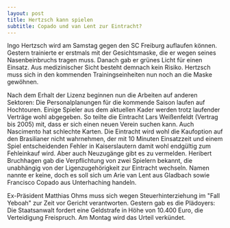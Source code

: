 ```yaml
---
layout: post
title: Hertzsch kann spielen
subtitle: Copado und van Lent zur Eintracht?
---
```


Ingo Hertzsch wird am Samstag gegen den SC Freiburg auflaufen können. Gestern trainierte er erstmals mit der Gesichtsmaske, die er wegen seines Nasenbeinbruchs tragen muss. Danach gab er grünes Licht für einen Einsatz. Aus medizinischer Sicht besteht demnach kein Risiko. Hertzsch muss sich in den kommenden Trainingseinheiten nun noch an die Maske gewöhnen.

Nach dem Erhalt der Lizenz beginnen nun die Arbeiten auf anderen Sektoren: Die Personalplanungen für die kommende Saison laufen auf Hochtouren. Einige Spieler aus dem aktuellen Kader werden trotz laufender Verträge wohl abgegeben. So teilte die Eintracht Lars Weißenfeldt (Vertrag bis 2005) mit, dass er sich einen neuen Verein suchen kann. Auch Nascimento hat schlechte Karten. Die Eintracht wird wohl die Kaufoption auf den Brasilianer nicht wahrnehmen, der mit 10 Minuten Einsatzzeit und einem Spiel entscheidenden Fehler in Kaiserslautern damit wohl endgültig zum Fehleinkauf wird. Aber auch Neuzugänge gibt es zu vermelden. Heribert Bruchhagen gab die Verpflichtung von zwei Spielern bekannt, die unabhängig von der Ligenzugehörigkeit zur Eintracht wechseln. Namen nannte er keine, doch es soll sich um Arie van Lent aus Gladbach sowie Francisco Copado aus Unterhaching handeln.

Ex-Präsident Matthias Ohms muss sich wegen Steuerhinterziehung im "Fall Yeboah" zur Zeit vor Gericht verantworten. Gestern gab es die Plädoyers: Die Staatsanwalt fordert eine Geldstrafe in Höhe von 10.400 Euro, die Verteidigung Freispruch. Am Montag wird das Urteil verkündet.
